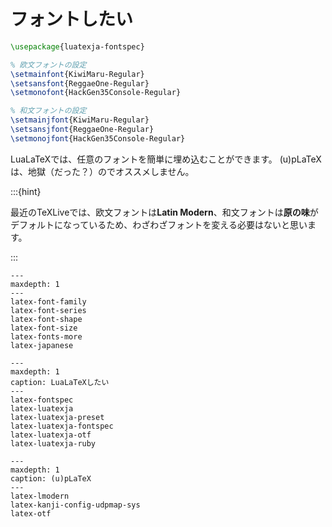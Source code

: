 # フォントしたい

```latex
\usepackage{luatexja-fontspec}

% 欧文フォントの設定
\setmainfont{KiwiMaru-Regular}
\setsansfont{ReggaeOne-Regular}
\setmonofont{HackGen35Console-Regular}

% 和文フォントの設定
\setmainjfont{KiwiMaru-Regular}
\setsansjfont{ReggaeOne-Regular}
\setmonojfont{HackGen35Console-Regular}
```

LuaLaTeXでは、任意のフォントを簡単に埋め込むことができます。
(u)pLaTeXは、地獄（だった？）のでオススメしません。

:::{hint}

最近のTeXLiveでは、欧文フォントは**Latin Modern**、和文フォントは**原の味**がデフォルトになっているため、わざわざフォントを変える必要はないと思います。

:::

```{toctree}
---
maxdepth: 1
---
latex-font-family
latex-font-series
latex-font-shape
latex-font-size
latex-fonts-more
latex-japanese
```

```{toctree}
---
maxdepth: 1
caption: LuaLaTeXしたい
---
latex-fontspec
latex-luatexja
latex-luatexja-preset
latex-luatexja-fontspec
latex-luatexja-otf
latex-luatexja-ruby
```

```{toctree}
---
maxdepth: 1
caption: (u)pLaTeX
---
latex-lmodern
latex-kanji-config-udpmap-sys
latex-otf
```
